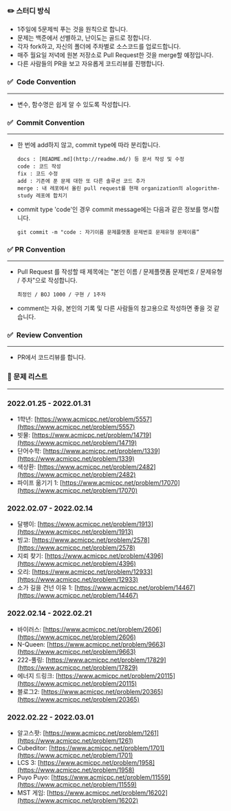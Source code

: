 ### **✏️** 스터디 방식

- 1주일에 5문제씩 푸는 것을 원칙으로 합니다.
- 문제는 백준에서 선별하고, 난이도는 골드로 정합니다.
- 각자 fork하고, 자신의 폴더에 주차별로 소스코드를 업로드합니다.
- 매주 월요일 저녁에 원본 저장소로 Pull Request한 것을 merge할 예정입니다.
- 다른 사람들의 PR을 보고 자유롭게 코드리뷰를 진행합니다.

### **✅  Code Convention**

---

- 변수, 함수명은 쉽게 알 수 있도록 작성합니다.

### **✅  Commit Convention**

---

- 한 번에 add하지 않고, commit type에 따라 분리합니다.
    
    ```
    docs : [README.md](http://readme.md/) 등 문서 작성 및 수정
    code : 코드 작성
    fix : 코드 수정
    add : 기존에 푼 문제 대한 또 다른 솔루션 코드 추가
    merge : 내 레포에서 올린 pull request를 현재 organization의 alogorithm-study 레포에 합치기
    ```
    
- commit type 'code'인 경우 commit message에는 다음과 같은 정보를 명시합니다.
    
    ```
    git commit -m "code : 자기이름 문제플랫폼 문제번호 문제유형 문제이름”
    ```
    

### **✅ PR Convention**

---

- Pull Request 를 작성할 때 제목에는 "본인 이름 / 문제플랫폼 문제번호 / 문제유형 / 주차"으로 작성합니다.
    
    ```
    최정인 / BOJ 1000 / 구현 / 1주차
    ```
    
- comment는 자유, 본인의 기록 및 다른 사람들의 참고용으로 작성하면 좋을 것 같습니다.

### **✅  Review Convention**

---

- PR에서 코드리뷰를 합니다.

### 📅 문제 리스트

---

### 2022.01.25 - 2022.01.31

- 1학년: [https://www.acmicpc.net/problem/5557](https://www.acmicpc.net/problem/5557)
- 빗물: [https://www.acmicpc.net/problem/14719](https://www.acmicpc.net/problem/14719)
- 단어수학: [https://www.acmicpc.net/problem/1339](https://www.acmicpc.net/problem/1339)
- 색상환: [https://www.acmicpc.net/problem/2482](https://www.acmicpc.net/problem/2482)
- 파이프 옮기기 1: [https://www.acmicpc.net/problem/17070](https://www.acmicpc.net/problem/17070)

### 2022.02.07 - 2022.02.14

- 달팽이: [https://www.acmicpc.net/problem/1913](https://www.acmicpc.net/problem/1913)
- 빙고: [https://www.acmicpc.net/problem/2578](https://www.acmicpc.net/problem/2578)
- 지뢰 찾기: [https://www.acmicpc.net/problem/4396](https://www.acmicpc.net/problem/4396)
- 오리: [https://www.acmicpc.net/problem/12933](https://www.acmicpc.net/problem/12933)
- 소가 길을 건넌 이유 1: [https://www.acmicpc.net/problem/14467](https://www.acmicpc.net/problem/14467)

### 2022.02.14 - 2022.02.21

- 바이러스: [https://www.acmicpc.net/problem/2606](https://www.acmicpc.net/problem/2606)
- N-Queen: [https://www.acmicpc.net/problem/9663](https://www.acmicpc.net/problem/9663)
- 222-풀링: [https://www.acmicpc.net/problem/17829](https://www.acmicpc.net/problem/17829)
- 에너지 드링크: [https://www.acmicpc.net/problem/20115](https://www.acmicpc.net/problem/20115)
- 블로그2: [https://www.acmicpc.net/problem/20365](https://www.acmicpc.net/problem/20365)

### 2022.02.22 - 2022.03.01

- 알고스팟: [https://www.acmicpc.net/problem/1261](https://www.acmicpc.net/problem/1261)
- Cubeditor: [https://www.acmicpc.net/problem/1701](https://www.acmicpc.net/problem/1701)
- LCS 3: [https://www.acmicpc.net/problem/1958](https://www.acmicpc.net/problem/1958)
- Puyo Puyo: [https://www.acmicpc.net/problem/11559](https://www.acmicpc.net/problem/11559)
- MST 게임: [https://www.acmicpc.net/problem/16202](https://www.acmicpc.net/problem/16202)
